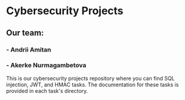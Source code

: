 # Cybersecurity Projects
## Our team:
### - Andrii Amitan
### - Akerke Nurmagambetova
This is our cybersecurity projects repository where you can find SQL injection, JWT, and HMAC tasks. The documentation for these tasks is provided in each task's directory.

